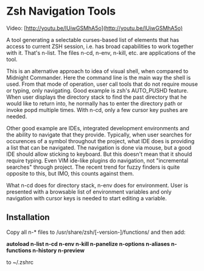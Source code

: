 # Zsh Navigation Tools

Video: [http://youtu.be/lUiwGSMhA5o](http://youtu.be/lUiwGSMhA5o)

A tool generating a selectable curses-based list of elements that has access to current ZSH session, i.e. has broad capabilities to work together with it. That's n-list. The files n-cd, n-env, n-kill, etc. are applications of the tool.

This is an alternative approach to idea of visual shell, when compared to Midnight Commander. Here the command line is the main way the shell is used. From that mode of operation, user call tools that do not require mouse or typing, only navigating. Good example is zsh's AUTO\_PUSHD feature. When user displays the directory stack to find the past directory that he would like to return into, he normally has to enter the directory path or invoke popd multiple times. With n-cd, only a few cursor key pushes are needed.

Other good example are IDEs, integrated development environments and the ability to navigate that they provide. Typically, when user searches for occurences of a symbol throughout the project, what IDE does is providing a list that can be navigated. The navigation is done via mouse, but a good IDE should allow sticking to keyboard. But this doesn't mean that it should require typing. Even VIM ide-like plugins do navigation, not "incremental searches" through project. The recent trend for fuzzy finders is quite opposite to this, but IMO, this counts against them.

What n-cd does for directory stack, n-env does for environment. User is presented with a browsable list of environment variables and only navigation with cursor keys is needed to start editing a variable.

## Installation
Copy all n-* files to /usr/share/zsh/[-version-]/functions/ and then add:

**autoload n-list n-cd n-env n-kill n-panelize n-options n-aliases n-functions n-history n-preview**

to ~/.zshrc
